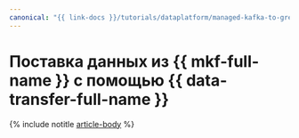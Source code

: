 ```yaml
---
canonical: "{{ link-docs }}/tutorials/dataplatform/managed-kafka-to-greenplum"
---
```


# Поставка данных из {{ mkf-full-name }} с помощью {{ data-transfer-full-name }}

{% include notitle [article-body](../../_tutorials/dataplatform/datatransfer/managed-kafka-to-greenplum.md) %}

